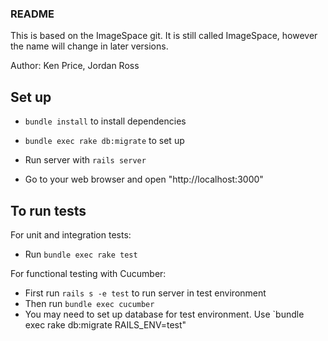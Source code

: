### README
This is based on the ImageSpace git. It is still called ImageSpace, however the name will change in later versions.

Author: Ken Price, Jordan Ross

## Set up
* `bundle install` to install dependencies

* `bundle exec rake db:migrate` to set up

* Run server with `rails server`

* Go to your web browser and open "http://localhost:3000"

## To run tests

For unit and integration tests:
* Run `bundle exec rake test`

For functional testing with Cucumber:
* First run `rails s -e test` to run server in test environment
* Then run `bundle exec cucumber`
* You may need to set up database for test environment. Use `bundle exec rake db:migrate RAILS_ENV=test"